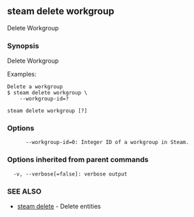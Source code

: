 ## steam delete workgroup

Delete Workgroup

### Synopsis


Delete Workgroup

Examples:

    Delete a workgroup
    $ steam delete workgroup \
        --workgroup-id=?

```
steam delete workgroup [?]
```

### Options

```
      --workgroup-id=0: Integer ID of a workgroup in Steam.
```

### Options inherited from parent commands

```
  -v, --verbose[=false]: verbose output
```

### SEE ALSO
* [steam delete](steam_delete.md)	 - Delete entities

